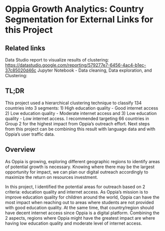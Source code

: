 # Oppia Growth Analytics: Country Segmentation for External Links for this Project

## Related links
Data Studio report to visualize results of clustering: https://datastudio.google.com/reporting/579277e7-6456-4ac4-b1ec-37c85020d46c 
Jupyter Notebook - Data cleaning, Data exploration, and Clustering:

## TL;DR
This project used a hierarchical clustering technique to classify 134 countries into 3 segments: 1) High education quality - Good internet access 2) Low education quality - Moderate internet access and 3) Low education quality - Low internet access. I recommended targeting 66 countries in Group 2 for the highest impact from Oppia’s outreach effort. Next steps from this project can be combining this result with language data and with Oppia’s user traffic data. 

## Overview 
As Oppia is growing, exploring different geographic regions to identify areas of potential growth is necessary. Knowing where there may be the largest opportunity for impact, we can plan our digital outreach accordingly to maximize the return on resources investment. 

In this project, I identified the potential areas for outreach based on 2 criteria: education quality and internet access. As Oppia’s mission is to improve education quality for children around the world, Oppia can have the most impact when reaching out to areas where students are not provided with good education quality. At the same time, that country/region should have decent internet access since Oppia is a digital platform. Combining the 2 aspects, regions where Oppia might have the greatest impact are where having low education quality and moderate level of internet access.





